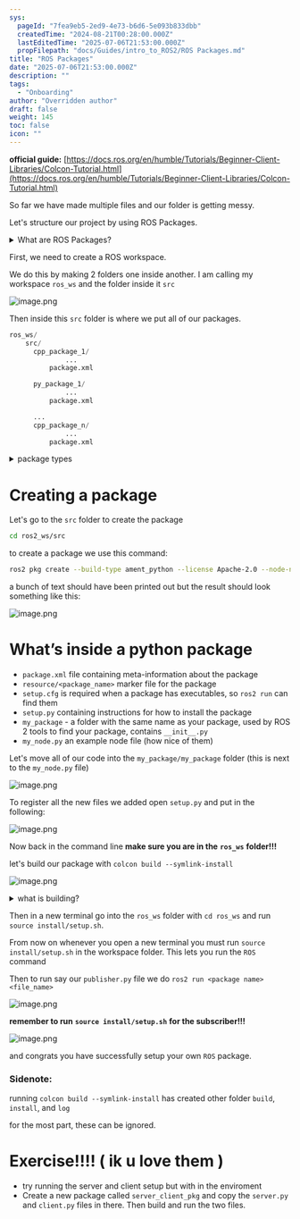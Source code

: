 ```yaml
---
sys:
  pageId: "7fea9eb5-2ed9-4e73-b6d6-5e093b833dbb"
  createdTime: "2024-08-21T00:28:00.000Z"
  lastEditedTime: "2025-07-06T21:53:00.000Z"
  propFilepath: "docs/Guides/intro_to_ROS2/ROS Packages.md"
title: "ROS Packages"
date: "2025-07-06T21:53:00.000Z"
description: ""
tags:
  - "Onboarding"
author: "Overridden author"
draft: false
weight: 145
toc: false
icon: ""
---
```


**official guide:** [https://docs.ros.org/en/humble/Tutorials/Beginner-Client-Libraries/Colcon-Tutorial.html](https://docs.ros.org/en/humble/Tutorials/Beginner-Client-Libraries/Colcon-Tutorial.html)

So far we have made multiple files and our folder is getting messy.

Let's structure our project by using ROS Packages.

<details>
      <summary>What are ROS Packages?</summary>
      ROS Packages are, as the name implies, packages of code that are highly sharable between ROS developers.
  </details>

First, we need to create a ROS workspace.

We do this by making 2 folders one inside another. I am calling my workspace `ros_ws` and the folder inside it `src`

![image.png](https://prod-files-secure.s3.us-west-2.amazonaws.com/d518164a-d88e-44d1-a4ee-3adb3bd8bce0/70706947-fd18-4537-a67b-e12946812d31/image.png?X-Amz-Algorithm=AWS4-HMAC-SHA256&X-Amz-Content-Sha256=UNSIGNED-PAYLOAD&X-Amz-Credential=ASIAZI2LB466WEWYLTUI%2F20250803%2Fus-west-2%2Fs3%2Faws4_request&X-Amz-Date=20250803T100922Z&X-Amz-Expires=3600&X-Amz-Security-Token=IQoJb3JpZ2luX2VjEPH%2F%2F%2F%2F%2F%2F%2F%2F%2F%2FwEaCXVzLXdlc3QtMiJIMEYCIQD8poGjA5X5z5mJB5N2GPM0FXdrPsrqDzzJ%2Bj3tUeAoPAIhAL0HBF%2FjH%2BHdJtauh91%2FwuVnxRgXTuEOja7fB%2F2v4NC4Kv8DCCoQABoMNjM3NDIzMTgzODA1Igw7JITtIZTd4HeDDtcq3AM1emrRcITKIQAn4e3cODHmQ3NTUpbZFfOMz%2FK0bJM9cO46JcDhs4WOByN2Bbw%2BHVHEovqs39A8ACXpNXiEzjtunO04jMbLta9ktq5GcwRiPBqSILjNCQrnFsh1ln3vDyoaud%2Bvie9rIQUeSY6cHz%2FRuiJcjCKV81R4Czfgk7q%2FMnpOnS5hp1%2F921ibsOfleBWPkWLbSic410bxpjQpvlIMcKt%2B4kf%2FuUUZ0AqvCfWmFNo6wChfKBhwSveZ3pT5jkpiTzDBahWACgX6KWk2HtoAMPdJ%2BuPs7oxnyIu9KXZx%2B2Kr0v5BYn98lBXQA9pmetj48PMwD0FAFv30p%2BvIhKCp2gmSp9eSILBm0V6%2Fc6CZOnQWKltMpo7wRet68hYDbpJbwIn1HzjOnGtwWFqhQU8hZXRqDZYTZ4p47HsscYcUGiXTS6DFUjOlegxi16PDC1N7Jor7a4S7c1zprH4bSk5LgCvHKG8RplIzxX3A%2FPuBRMEUsYZpkgDmDBW1nmxPx81u%2FvbDbtpY2PZlAhiQ8uIO3bq32pH9aGoso%2F%2FprS4%2BZncbxBLANHDIML%2FFEI6hPRjCutZiMg1fs6l7x1oTypNS%2Bmn6SXaOlQgfp%2FtJicr7ts%2BU6T9q8U26c3SAmTChwrzEBjqkASIoAsyLJBWYZ2fBPONGLXxzo68chyJ7ytQXtWrLMfz51fPE0AYgAjRfH4%2Fdbq7Xq5pI82aMfxvFODL8rMaZKos6gKEXzS%2Fl6nJG838f4R23rCZcAAlf0Bk%2FROywsKnwXbVcTeaQG5hCwqd6P946bIrLWEj%2BCNqOkZm0U4trxIKyF82HF3ygAx6Ru9AO28hwuqRI7rSNTWVECqCzAhBr5hyOCX3K&X-Amz-Signature=194b77586fe53330cbb04002cb56f59698611160a0900b1a8423d6f25d3a46ee&X-Amz-SignedHeaders=host&x-amz-checksum-mode=ENABLED&x-id=GetObject)

Then inside this `src` folder is where we put all of our packages.

```python
ros_ws/
    src/
      cpp_package_1/
		      ...
          package.xml

      py_package_1/
		      ...
          package.xml

      ...
      cpp_package_n/
		      ...
          package.xml

```

<details>

<summary>package types</summary>

packages can be either `C++` or python.

the intern file structure is different for each but for this guide we will stick to creating python packages

</details>

# Creating a package

Let's go to the `src` folder to create the package

```bash
cd ros2_ws/src
```

to create a package we use this command:

```bash
ros2 pkg create --build-type ament_python --license Apache-2.0 --node-name my_node my_package
```

a bunch of text should have been printed out but the result should look something like this:

![image.png](https://prod-files-secure.s3.us-west-2.amazonaws.com/d518164a-d88e-44d1-a4ee-3adb3bd8bce0/e6cf1e3f-8512-4a3e-b131-079f800bf3e8/image.png?X-Amz-Algorithm=AWS4-HMAC-SHA256&X-Amz-Content-Sha256=UNSIGNED-PAYLOAD&X-Amz-Credential=ASIAZI2LB466WEWYLTUI%2F20250803%2Fus-west-2%2Fs3%2Faws4_request&X-Amz-Date=20250803T100922Z&X-Amz-Expires=3600&X-Amz-Security-Token=IQoJb3JpZ2luX2VjEPH%2F%2F%2F%2F%2F%2F%2F%2F%2F%2FwEaCXVzLXdlc3QtMiJIMEYCIQD8poGjA5X5z5mJB5N2GPM0FXdrPsrqDzzJ%2Bj3tUeAoPAIhAL0HBF%2FjH%2BHdJtauh91%2FwuVnxRgXTuEOja7fB%2F2v4NC4Kv8DCCoQABoMNjM3NDIzMTgzODA1Igw7JITtIZTd4HeDDtcq3AM1emrRcITKIQAn4e3cODHmQ3NTUpbZFfOMz%2FK0bJM9cO46JcDhs4WOByN2Bbw%2BHVHEovqs39A8ACXpNXiEzjtunO04jMbLta9ktq5GcwRiPBqSILjNCQrnFsh1ln3vDyoaud%2Bvie9rIQUeSY6cHz%2FRuiJcjCKV81R4Czfgk7q%2FMnpOnS5hp1%2F921ibsOfleBWPkWLbSic410bxpjQpvlIMcKt%2B4kf%2FuUUZ0AqvCfWmFNo6wChfKBhwSveZ3pT5jkpiTzDBahWACgX6KWk2HtoAMPdJ%2BuPs7oxnyIu9KXZx%2B2Kr0v5BYn98lBXQA9pmetj48PMwD0FAFv30p%2BvIhKCp2gmSp9eSILBm0V6%2Fc6CZOnQWKltMpo7wRet68hYDbpJbwIn1HzjOnGtwWFqhQU8hZXRqDZYTZ4p47HsscYcUGiXTS6DFUjOlegxi16PDC1N7Jor7a4S7c1zprH4bSk5LgCvHKG8RplIzxX3A%2FPuBRMEUsYZpkgDmDBW1nmxPx81u%2FvbDbtpY2PZlAhiQ8uIO3bq32pH9aGoso%2F%2FprS4%2BZncbxBLANHDIML%2FFEI6hPRjCutZiMg1fs6l7x1oTypNS%2Bmn6SXaOlQgfp%2FtJicr7ts%2BU6T9q8U26c3SAmTChwrzEBjqkASIoAsyLJBWYZ2fBPONGLXxzo68chyJ7ytQXtWrLMfz51fPE0AYgAjRfH4%2Fdbq7Xq5pI82aMfxvFODL8rMaZKos6gKEXzS%2Fl6nJG838f4R23rCZcAAlf0Bk%2FROywsKnwXbVcTeaQG5hCwqd6P946bIrLWEj%2BCNqOkZm0U4trxIKyF82HF3ygAx6Ru9AO28hwuqRI7rSNTWVECqCzAhBr5hyOCX3K&X-Amz-Signature=87a4ecfc311681d8284f945cc040d68831e8416013a9f6828341f84c7efe4466&X-Amz-SignedHeaders=host&x-amz-checksum-mode=ENABLED&x-id=GetObject)

# What’s inside a python package

- `package.xml` file containing meta-information about the package
- `resource/<package_name>` marker file for the package
- `setup.cfg` is required when a package has executables, so `ros2 run` can find them
- `setup.py` containing instructions for how to install the package
- `my_package` - a folder with the same name as your package, used by ROS 2 tools to find your package, contains `__init__.py`
- `my_node.py` an example node file (how nice of them)

Let's move all of our code into the `my_package/my_package` folder (this is next to the `my_node.py` file)

![image.png](https://prod-files-secure.s3.us-west-2.amazonaws.com/d518164a-d88e-44d1-a4ee-3adb3bd8bce0/9ce58f11-0da9-4d3e-b86d-506a9685d378/image.png?X-Amz-Algorithm=AWS4-HMAC-SHA256&X-Amz-Content-Sha256=UNSIGNED-PAYLOAD&X-Amz-Credential=ASIAZI2LB466WEWYLTUI%2F20250803%2Fus-west-2%2Fs3%2Faws4_request&X-Amz-Date=20250803T100923Z&X-Amz-Expires=3600&X-Amz-Security-Token=IQoJb3JpZ2luX2VjEPH%2F%2F%2F%2F%2F%2F%2F%2F%2F%2FwEaCXVzLXdlc3QtMiJIMEYCIQD8poGjA5X5z5mJB5N2GPM0FXdrPsrqDzzJ%2Bj3tUeAoPAIhAL0HBF%2FjH%2BHdJtauh91%2FwuVnxRgXTuEOja7fB%2F2v4NC4Kv8DCCoQABoMNjM3NDIzMTgzODA1Igw7JITtIZTd4HeDDtcq3AM1emrRcITKIQAn4e3cODHmQ3NTUpbZFfOMz%2FK0bJM9cO46JcDhs4WOByN2Bbw%2BHVHEovqs39A8ACXpNXiEzjtunO04jMbLta9ktq5GcwRiPBqSILjNCQrnFsh1ln3vDyoaud%2Bvie9rIQUeSY6cHz%2FRuiJcjCKV81R4Czfgk7q%2FMnpOnS5hp1%2F921ibsOfleBWPkWLbSic410bxpjQpvlIMcKt%2B4kf%2FuUUZ0AqvCfWmFNo6wChfKBhwSveZ3pT5jkpiTzDBahWACgX6KWk2HtoAMPdJ%2BuPs7oxnyIu9KXZx%2B2Kr0v5BYn98lBXQA9pmetj48PMwD0FAFv30p%2BvIhKCp2gmSp9eSILBm0V6%2Fc6CZOnQWKltMpo7wRet68hYDbpJbwIn1HzjOnGtwWFqhQU8hZXRqDZYTZ4p47HsscYcUGiXTS6DFUjOlegxi16PDC1N7Jor7a4S7c1zprH4bSk5LgCvHKG8RplIzxX3A%2FPuBRMEUsYZpkgDmDBW1nmxPx81u%2FvbDbtpY2PZlAhiQ8uIO3bq32pH9aGoso%2F%2FprS4%2BZncbxBLANHDIML%2FFEI6hPRjCutZiMg1fs6l7x1oTypNS%2Bmn6SXaOlQgfp%2FtJicr7ts%2BU6T9q8U26c3SAmTChwrzEBjqkASIoAsyLJBWYZ2fBPONGLXxzo68chyJ7ytQXtWrLMfz51fPE0AYgAjRfH4%2Fdbq7Xq5pI82aMfxvFODL8rMaZKos6gKEXzS%2Fl6nJG838f4R23rCZcAAlf0Bk%2FROywsKnwXbVcTeaQG5hCwqd6P946bIrLWEj%2BCNqOkZm0U4trxIKyF82HF3ygAx6Ru9AO28hwuqRI7rSNTWVECqCzAhBr5hyOCX3K&X-Amz-Signature=92c844075ab3d4959c9f01cd2fb77e2f9d4783eaf6381b6ab15a82de461d6c1b&X-Amz-SignedHeaders=host&x-amz-checksum-mode=ENABLED&x-id=GetObject)

To register all the new files we added open `setup.py` and put in the following:

![image.png](https://prod-files-secure.s3.us-west-2.amazonaws.com/d518164a-d88e-44d1-a4ee-3adb3bd8bce0/1cd7c262-4cae-4496-9d75-c178537d24a2/image.png?X-Amz-Algorithm=AWS4-HMAC-SHA256&X-Amz-Content-Sha256=UNSIGNED-PAYLOAD&X-Amz-Credential=ASIAZI2LB466WEWYLTUI%2F20250803%2Fus-west-2%2Fs3%2Faws4_request&X-Amz-Date=20250803T100923Z&X-Amz-Expires=3600&X-Amz-Security-Token=IQoJb3JpZ2luX2VjEPH%2F%2F%2F%2F%2F%2F%2F%2F%2F%2FwEaCXVzLXdlc3QtMiJIMEYCIQD8poGjA5X5z5mJB5N2GPM0FXdrPsrqDzzJ%2Bj3tUeAoPAIhAL0HBF%2FjH%2BHdJtauh91%2FwuVnxRgXTuEOja7fB%2F2v4NC4Kv8DCCoQABoMNjM3NDIzMTgzODA1Igw7JITtIZTd4HeDDtcq3AM1emrRcITKIQAn4e3cODHmQ3NTUpbZFfOMz%2FK0bJM9cO46JcDhs4WOByN2Bbw%2BHVHEovqs39A8ACXpNXiEzjtunO04jMbLta9ktq5GcwRiPBqSILjNCQrnFsh1ln3vDyoaud%2Bvie9rIQUeSY6cHz%2FRuiJcjCKV81R4Czfgk7q%2FMnpOnS5hp1%2F921ibsOfleBWPkWLbSic410bxpjQpvlIMcKt%2B4kf%2FuUUZ0AqvCfWmFNo6wChfKBhwSveZ3pT5jkpiTzDBahWACgX6KWk2HtoAMPdJ%2BuPs7oxnyIu9KXZx%2B2Kr0v5BYn98lBXQA9pmetj48PMwD0FAFv30p%2BvIhKCp2gmSp9eSILBm0V6%2Fc6CZOnQWKltMpo7wRet68hYDbpJbwIn1HzjOnGtwWFqhQU8hZXRqDZYTZ4p47HsscYcUGiXTS6DFUjOlegxi16PDC1N7Jor7a4S7c1zprH4bSk5LgCvHKG8RplIzxX3A%2FPuBRMEUsYZpkgDmDBW1nmxPx81u%2FvbDbtpY2PZlAhiQ8uIO3bq32pH9aGoso%2F%2FprS4%2BZncbxBLANHDIML%2FFEI6hPRjCutZiMg1fs6l7x1oTypNS%2Bmn6SXaOlQgfp%2FtJicr7ts%2BU6T9q8U26c3SAmTChwrzEBjqkASIoAsyLJBWYZ2fBPONGLXxzo68chyJ7ytQXtWrLMfz51fPE0AYgAjRfH4%2Fdbq7Xq5pI82aMfxvFODL8rMaZKos6gKEXzS%2Fl6nJG838f4R23rCZcAAlf0Bk%2FROywsKnwXbVcTeaQG5hCwqd6P946bIrLWEj%2BCNqOkZm0U4trxIKyF82HF3ygAx6Ru9AO28hwuqRI7rSNTWVECqCzAhBr5hyOCX3K&X-Amz-Signature=d53a004a45213f6658d29e262076f0474eb26eb4e861682ac13c294f31f858f2&X-Amz-SignedHeaders=host&x-amz-checksum-mode=ENABLED&x-id=GetObject)

Now back in the command line **make sure you are in the** **`ros_ws`** **folder!!!**

let's build our package with `colcon build --symlink-install`

![image.png](https://prod-files-secure.s3.us-west-2.amazonaws.com/d518164a-d88e-44d1-a4ee-3adb3bd8bce0/2f2a0d27-b173-48fd-b189-5f5c0ce65619/image.png?X-Amz-Algorithm=AWS4-HMAC-SHA256&X-Amz-Content-Sha256=UNSIGNED-PAYLOAD&X-Amz-Credential=ASIAZI2LB466WEWYLTUI%2F20250803%2Fus-west-2%2Fs3%2Faws4_request&X-Amz-Date=20250803T100923Z&X-Amz-Expires=3600&X-Amz-Security-Token=IQoJb3JpZ2luX2VjEPH%2F%2F%2F%2F%2F%2F%2F%2F%2F%2FwEaCXVzLXdlc3QtMiJIMEYCIQD8poGjA5X5z5mJB5N2GPM0FXdrPsrqDzzJ%2Bj3tUeAoPAIhAL0HBF%2FjH%2BHdJtauh91%2FwuVnxRgXTuEOja7fB%2F2v4NC4Kv8DCCoQABoMNjM3NDIzMTgzODA1Igw7JITtIZTd4HeDDtcq3AM1emrRcITKIQAn4e3cODHmQ3NTUpbZFfOMz%2FK0bJM9cO46JcDhs4WOByN2Bbw%2BHVHEovqs39A8ACXpNXiEzjtunO04jMbLta9ktq5GcwRiPBqSILjNCQrnFsh1ln3vDyoaud%2Bvie9rIQUeSY6cHz%2FRuiJcjCKV81R4Czfgk7q%2FMnpOnS5hp1%2F921ibsOfleBWPkWLbSic410bxpjQpvlIMcKt%2B4kf%2FuUUZ0AqvCfWmFNo6wChfKBhwSveZ3pT5jkpiTzDBahWACgX6KWk2HtoAMPdJ%2BuPs7oxnyIu9KXZx%2B2Kr0v5BYn98lBXQA9pmetj48PMwD0FAFv30p%2BvIhKCp2gmSp9eSILBm0V6%2Fc6CZOnQWKltMpo7wRet68hYDbpJbwIn1HzjOnGtwWFqhQU8hZXRqDZYTZ4p47HsscYcUGiXTS6DFUjOlegxi16PDC1N7Jor7a4S7c1zprH4bSk5LgCvHKG8RplIzxX3A%2FPuBRMEUsYZpkgDmDBW1nmxPx81u%2FvbDbtpY2PZlAhiQ8uIO3bq32pH9aGoso%2F%2FprS4%2BZncbxBLANHDIML%2FFEI6hPRjCutZiMg1fs6l7x1oTypNS%2Bmn6SXaOlQgfp%2FtJicr7ts%2BU6T9q8U26c3SAmTChwrzEBjqkASIoAsyLJBWYZ2fBPONGLXxzo68chyJ7ytQXtWrLMfz51fPE0AYgAjRfH4%2Fdbq7Xq5pI82aMfxvFODL8rMaZKos6gKEXzS%2Fl6nJG838f4R23rCZcAAlf0Bk%2FROywsKnwXbVcTeaQG5hCwqd6P946bIrLWEj%2BCNqOkZm0U4trxIKyF82HF3ygAx6Ru9AO28hwuqRI7rSNTWVECqCzAhBr5hyOCX3K&X-Amz-Signature=c5fc948e7d1c6281af65909683964d3bc072a6627984aa4de5f11b6bec8881f3&X-Amz-SignedHeaders=host&x-amz-checksum-mode=ENABLED&x-id=GetObject)

<details>

<summary>what is building?</summary>

if you are a CS major at Rose-Hulman you will learn the answer to this in CSSE132

but TLDR; is it combines all the code files into one program that can be run easily 

</details>

Then in a new terminal go into the `ros_ws` folder with `cd ros_ws` and run `source install/setup.sh`. 

From now on whenever you open a new terminal you must run `source install/setup.sh` in the workspace folder. This lets you run the `ROS` command

Then to run say our `publisher.py` file we do `ros2 run <package name> <file_name>`

![image.png](https://prod-files-secure.s3.us-west-2.amazonaws.com/d518164a-d88e-44d1-a4ee-3adb3bd8bce0/4f4b1219-3a44-4632-aa0a-ce3471699f59/image.png?X-Amz-Algorithm=AWS4-HMAC-SHA256&X-Amz-Content-Sha256=UNSIGNED-PAYLOAD&X-Amz-Credential=ASIAZI2LB466WEWYLTUI%2F20250803%2Fus-west-2%2Fs3%2Faws4_request&X-Amz-Date=20250803T100923Z&X-Amz-Expires=3600&X-Amz-Security-Token=IQoJb3JpZ2luX2VjEPH%2F%2F%2F%2F%2F%2F%2F%2F%2F%2FwEaCXVzLXdlc3QtMiJIMEYCIQD8poGjA5X5z5mJB5N2GPM0FXdrPsrqDzzJ%2Bj3tUeAoPAIhAL0HBF%2FjH%2BHdJtauh91%2FwuVnxRgXTuEOja7fB%2F2v4NC4Kv8DCCoQABoMNjM3NDIzMTgzODA1Igw7JITtIZTd4HeDDtcq3AM1emrRcITKIQAn4e3cODHmQ3NTUpbZFfOMz%2FK0bJM9cO46JcDhs4WOByN2Bbw%2BHVHEovqs39A8ACXpNXiEzjtunO04jMbLta9ktq5GcwRiPBqSILjNCQrnFsh1ln3vDyoaud%2Bvie9rIQUeSY6cHz%2FRuiJcjCKV81R4Czfgk7q%2FMnpOnS5hp1%2F921ibsOfleBWPkWLbSic410bxpjQpvlIMcKt%2B4kf%2FuUUZ0AqvCfWmFNo6wChfKBhwSveZ3pT5jkpiTzDBahWACgX6KWk2HtoAMPdJ%2BuPs7oxnyIu9KXZx%2B2Kr0v5BYn98lBXQA9pmetj48PMwD0FAFv30p%2BvIhKCp2gmSp9eSILBm0V6%2Fc6CZOnQWKltMpo7wRet68hYDbpJbwIn1HzjOnGtwWFqhQU8hZXRqDZYTZ4p47HsscYcUGiXTS6DFUjOlegxi16PDC1N7Jor7a4S7c1zprH4bSk5LgCvHKG8RplIzxX3A%2FPuBRMEUsYZpkgDmDBW1nmxPx81u%2FvbDbtpY2PZlAhiQ8uIO3bq32pH9aGoso%2F%2FprS4%2BZncbxBLANHDIML%2FFEI6hPRjCutZiMg1fs6l7x1oTypNS%2Bmn6SXaOlQgfp%2FtJicr7ts%2BU6T9q8U26c3SAmTChwrzEBjqkASIoAsyLJBWYZ2fBPONGLXxzo68chyJ7ytQXtWrLMfz51fPE0AYgAjRfH4%2Fdbq7Xq5pI82aMfxvFODL8rMaZKos6gKEXzS%2Fl6nJG838f4R23rCZcAAlf0Bk%2FROywsKnwXbVcTeaQG5hCwqd6P946bIrLWEj%2BCNqOkZm0U4trxIKyF82HF3ygAx6Ru9AO28hwuqRI7rSNTWVECqCzAhBr5hyOCX3K&X-Amz-Signature=42d6b60d5d78fafb307b3dc2f1056f5f924d73295cfd25d82a2e50297ec81016&X-Amz-SignedHeaders=host&x-amz-checksum-mode=ENABLED&x-id=GetObject)

**remember to run** **`source install/setup.sh`** **for the subscriber!!!**

![image.png](https://prod-files-secure.s3.us-west-2.amazonaws.com/d518164a-d88e-44d1-a4ee-3adb3bd8bce0/02121119-dad4-49ec-8356-c956108b4243/image.png?X-Amz-Algorithm=AWS4-HMAC-SHA256&X-Amz-Content-Sha256=UNSIGNED-PAYLOAD&X-Amz-Credential=ASIAZI2LB466WEWYLTUI%2F20250803%2Fus-west-2%2Fs3%2Faws4_request&X-Amz-Date=20250803T100923Z&X-Amz-Expires=3600&X-Amz-Security-Token=IQoJb3JpZ2luX2VjEPH%2F%2F%2F%2F%2F%2F%2F%2F%2F%2FwEaCXVzLXdlc3QtMiJIMEYCIQD8poGjA5X5z5mJB5N2GPM0FXdrPsrqDzzJ%2Bj3tUeAoPAIhAL0HBF%2FjH%2BHdJtauh91%2FwuVnxRgXTuEOja7fB%2F2v4NC4Kv8DCCoQABoMNjM3NDIzMTgzODA1Igw7JITtIZTd4HeDDtcq3AM1emrRcITKIQAn4e3cODHmQ3NTUpbZFfOMz%2FK0bJM9cO46JcDhs4WOByN2Bbw%2BHVHEovqs39A8ACXpNXiEzjtunO04jMbLta9ktq5GcwRiPBqSILjNCQrnFsh1ln3vDyoaud%2Bvie9rIQUeSY6cHz%2FRuiJcjCKV81R4Czfgk7q%2FMnpOnS5hp1%2F921ibsOfleBWPkWLbSic410bxpjQpvlIMcKt%2B4kf%2FuUUZ0AqvCfWmFNo6wChfKBhwSveZ3pT5jkpiTzDBahWACgX6KWk2HtoAMPdJ%2BuPs7oxnyIu9KXZx%2B2Kr0v5BYn98lBXQA9pmetj48PMwD0FAFv30p%2BvIhKCp2gmSp9eSILBm0V6%2Fc6CZOnQWKltMpo7wRet68hYDbpJbwIn1HzjOnGtwWFqhQU8hZXRqDZYTZ4p47HsscYcUGiXTS6DFUjOlegxi16PDC1N7Jor7a4S7c1zprH4bSk5LgCvHKG8RplIzxX3A%2FPuBRMEUsYZpkgDmDBW1nmxPx81u%2FvbDbtpY2PZlAhiQ8uIO3bq32pH9aGoso%2F%2FprS4%2BZncbxBLANHDIML%2FFEI6hPRjCutZiMg1fs6l7x1oTypNS%2Bmn6SXaOlQgfp%2FtJicr7ts%2BU6T9q8U26c3SAmTChwrzEBjqkASIoAsyLJBWYZ2fBPONGLXxzo68chyJ7ytQXtWrLMfz51fPE0AYgAjRfH4%2Fdbq7Xq5pI82aMfxvFODL8rMaZKos6gKEXzS%2Fl6nJG838f4R23rCZcAAlf0Bk%2FROywsKnwXbVcTeaQG5hCwqd6P946bIrLWEj%2BCNqOkZm0U4trxIKyF82HF3ygAx6Ru9AO28hwuqRI7rSNTWVECqCzAhBr5hyOCX3K&X-Amz-Signature=d8a52658a8ac63325b3efb3f7c5d9dda83048ec0f2e7de411bf3fda27c938413&X-Amz-SignedHeaders=host&x-amz-checksum-mode=ENABLED&x-id=GetObject)

and congrats you have successfully setup your own `ROS` package.

### Sidenote:

running `colcon build --symlink-install` has created other folder `build`, `install`, and `log`

for the most part, these can be ignored.

# Exercise!!!! ( ik u love them )

- try running the server and client setup but with in the enviroment
- Create a new package called `server_client_pkg` and copy the `server.py` and `client.py` files in there. Then build and run the two files.
